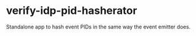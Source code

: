 # verify-idp-pid-hasherator

Standalone app to hash event PIDs in the same way the event emitter does.
